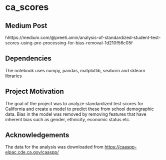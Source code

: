 # ca_scores

## Medium Post

hhttps://medium.com/@preeti.amin/analysis-of-standardized-student-test-scores-using-pre-processing-for-bias-removal-1d210f56c05f

## Dependencies

The notebook uses numpy, pandas, matplotlib, seaborn and sklearn libraries

## Project Motivation

The goal of the project was to analyze standardized test scores for California and create a model to predict
these from school demographic data. Bias in the model was removed by removing features that have inherent
bias such as gender, ethnicity, economic status etc.

## Acknowledgements
The data for the analysis was downloaded from https://caaspp-elpac.cde.ca.gov/caaspp/
